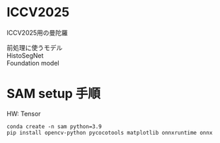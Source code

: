 # ICCV2025
ICCV2025用の曼陀羅

前処理に使うモデル<br>
HistoSegNet <br>
Foundation model <br>

# SAM setup 手順
HW: Tensor
```
conda create -n sam python=3.9
pip install opencv-python pycocotools matplotlib onnxruntime onnx
```
